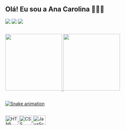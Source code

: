 ## Olá! Eu sou a Ana Carolina 👩🏻‍💻

<div>

  <a href="mailto:vartuliana@gmail.com"><img src="https://img.shields.io/badge/Gmail-D14836?style=for-the-badge&logo=gmail&logoColor=white"></a>
  <a href="https://www.linkedin.com/in/anavartuli/"><img src="https://img.shields.io/badge/LinkedIn-0077B5?style=for-the-badge&logo=linkedin&logoColor=white"></a>
  <a href="discordapp.com/users/flowerscent#6298"><img src="https://img.shields.io/badge/Discord-7289DA?style=for-the-badge&logo=discord&logoColor=white"></a>

</div>

##

<div>
  <a href="https://github.com/anavartuli">
  <img height="180em" src="https://github-readme-stats.vercel.app/api?username=anavartuli&show_icons=true&theme=dracula&include_all_commits=true&count_private=true"/>
  <img height="180em" src="https://github-readme-stats.vercel.app/api/top-langs/?username=anavartuli&layout=compact&langs_count=16&theme=dracula"/>
</div>

##

![Snake animation](https://github.com/anavartuli/anavartuli/blob/output/github-contribution-grid-snake.svg)

##

<div style="display:inline_block">

  <img align="center" alt="HTML" height="30" width="40" src="https://cdn.jsdelivr.net/gh/devicons/devicon/icons/html5/html5-plain.svg">
  <img align="center" alt="CSS" height="30" width="40" src="https://cdn.jsdelivr.net/gh/devicons/devicon/icons/css3/css3-plain.svg">
  <img align="center" alt="JavaScript" height="30" width="40" src="https://cdn.jsdelivr.net/gh/devicons/devicon/icons/javascript/javascript-plain.svg">

</div>

<!--
**anavartuli/anavartuli** is a ✨ _special_ ✨ repository because its `README.md` (this file) appears on your GitHub profile.

Here are some ideas to get you started:

- 🔭 I’m currently working on ...
- 🌱 I’m currently learning ...
- 👯 I’m looking to collaborate on ...
- 🤔 I’m looking for help with ...
- 💬 Ask me about ...
- 📫 How to reach me: ...
- 😄 Pronouns: ...
- ⚡ Fun fact: ...
-->
